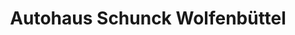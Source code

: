 ---
title: "Autohaus Schunck Wolfenbüttel"
url: /wolfenbuettel/autohaus-schunck-wolfenbuettel/
shop: Autowerkstatt
---